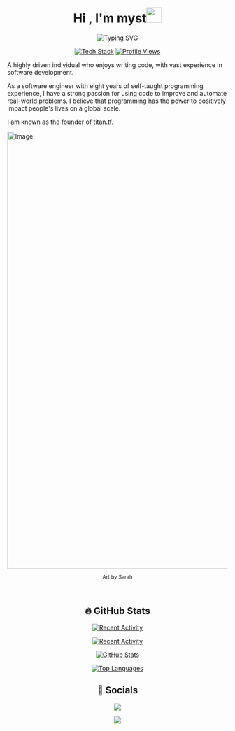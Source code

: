 <!-- Intro  -->
<h1 align="center"><b>Hi , I'm myst</b><img src="https://media.giphy.com/media/hvRJCLFzcasrR4ia7z/giphy.gif" width="35"></h1>

<p align="center">
	<a href="https://git.io/typing-svg"><img src="https://readme-typing-svg.demolab.com?font=Fira+Code&pause=1000&color=30F7FF&center=true&vCenter=true&width=435&lines=I'm+a+22+yo.+software+engineer;from+SG%2C+Singapore%F0%9F%91%8B%F0%9F%8F%BB;Self-taught+programmer" alt="Typing SVG" /></a>
</p>

<!-- Badges -->
<p align="center">
	<a href="https://stackshare.io/my3t/my-stack"><img src="http://img.shields.io/badge/tech-stack-0690fa.svg?style=flat" alt="Tech Stack"></a>
	<a href="https://github.com/antonkomarev/github-profile-views-counter"><img src="https://komarev.com/ghpvc/?username=my3t&color=blueviolet" alt="Profile Views" /></a>
</p>

<!-- Description -->
A highly driven individual who enjoys writing code, with vast experience in software development.

As a software engineer with eight years of self-taught programming experience, I have a strong passion for using code to improve and automate real-world problems. I believe that programming has the power to positively impact people's lives on a global scale.

I am known as the founder of titan.tf.

<!-- Banner -->
<img src="https://user-images.githubusercontent.com/33184869/133915416-fa2fad6c-3ae8-45c2-988c-71c20574bf9f.gif" width="1000px" alt="Image">
<sub>
	<p align="center">Art by Sarah</p>
</sub>

<br />

<!-- GitHub Stats -->
<h2 align="center"><b>🔥 GitHub Stats</b></h2>

<p align="center">
	<a target="_blank" href="https://github.com/ryo-ma/github-profile-trophy"><img src="https://github-profile-trophy.vercel.app/?username=my3t&theme=onedark" alt="Recent Activity"></a>
</p>

<p align="center">
	<a target="_blank" href="https://github.com/ryo-ma/github-profile-trophy"><img src="https://github-readme-stats.vercel.app/api/wakatime?username=myst&layout=compact&hide_title=true&theme=github_dark" alt="Recent Activity"></a>
</p>

<p align="center">
	<a target="_blank" href="https://github.com/ryo-ma/github-profile-trophy"><img src="https://github-readme-stats.vercel.app/api?username=my3t&theme=github_dark" alt="GitHub Stats"></a>
</p>

<p align="center">
	<a target="_blank" href="https://github.com/ryo-ma/github-profile-trophy"><img src="https://github-readme-stats.vercel.app/api/top-langs/?username=my3t&theme=github_dark" alt="Top Languages"></a>
</p>

<!-- Socials -->
<h2 align="center"><b>💬 Socials</b></h2>

<p align="center">
	<a target="_blank" href="https://discordapp.com/users/136168174516174848"><img src="https://img.shields.io/badge/Discord-7289da?style=for-the-badge&logo=Discord&logoColor=white"></img></a>
</p>

<p align="center">
	<a target="_blank" href="https://spotify-github-profile.vercel.app/api/view?uid=mysterioan&redirect=true"><img src="https://spotify-github-profile.vercel.app/api/view?uid=mysterioan&cover_image=true&theme=default&show_offline=false&background_color=121212"></img></a>
</p>